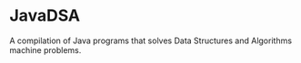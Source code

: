 # JavaDSA
A compilation of Java programs that solves Data Structures and Algorithms machine problems.
